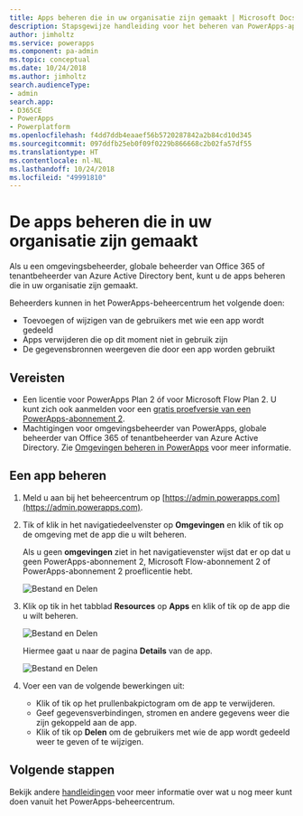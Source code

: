 ```yaml
---
title: Apps beheren die in uw organisatie zijn gemaakt | Microsoft Docs
description: Stapsgewijze handleiding voor het beheren van PowerApps-apps die in uw organisatie zijn gemaakt
author: jimholtz
ms.service: powerapps
ms.component: pa-admin
ms.topic: conceptual
ms.date: 10/24/2018
ms.author: jimholtz
search.audienceType:
- admin
search.app:
- D365CE
- PowerApps
- Powerplatform
ms.openlocfilehash: f4dd7ddb4eaaef56b5720287842a2b84cd10d345
ms.sourcegitcommit: 097ddfb25eb0f09f0229b866668c2b02fa57df55
ms.translationtype: HT
ms.contentlocale: nl-NL
ms.lasthandoff: 10/24/2018
ms.locfileid: "49991810"
---
```

# <a name="manage-apps-created-in-your-organization"></a>De apps beheren die in uw organisatie zijn gemaakt 
Als u een omgevingsbeheerder, globale beheerder van Office 365 of tenantbeheerder van Azure Active Directory bent, kunt u de apps beheren die in uw organisatie zijn gemaakt.

Beheerders kunnen in het PowerApps-beheercentrum het volgende doen:
* Toevoegen of wijzigen van de gebruikers met wie een app wordt gedeeld
* Apps verwijderen die op dit moment niet in gebruik zijn
* De gegevensbronnen weergeven die door een app worden gebruikt

## <a name="prerequisites"></a>Vereisten
* Een licentie voor PowerApps Plan 2 óf voor Microsoft Flow Plan 2. U kunt zich ook aanmelden voor een [gratis proefversie van een PowerApps-abonnement 2](https://web.powerapps.com/signup?redirect=marketing&email=).
* Machtigingen voor omgevingsbeheerder van PowerApps, globale beheerder van Office 365 of tenantbeheerder van Azure Active Directory. Zie [Omgevingen beheren in PowerApps](environments-administration.md) voor meer informatie.

## <a name="manage-an-app"></a>Een app beheren
1. Meld u aan bij het beheercentrum op [https://admin.powerapps.com](https://admin.powerapps.com).
2. Tik of klik in het navigatiedeelvenster op **Omgevingen** en klik of tik op de omgeving met de app die u wilt beheren.

    Als u geen **omgevingen** ziet in het navigatievenster wijst dat er op dat u geen PowerApps-abonnement 2, Microsoft Flow-abonnement 2 of PowerApps-abonnement 2 proeflicentie hebt.

    ![Bestand en Delen](./media/admin-manage-apps/environment.png)
3. Klik op tik in het tabblad **Resources** op **Apps** en klik of tik op de app die u wilt beheren.

   ![Bestand en Delen](./media/admin-manage-apps/resources.png)

    Hiermee gaat u naar de pagina **Details** van de app.

    ![Bestand en Delen](./media/admin-manage-apps/app-details.png)
4. Voer een van de volgende bewerkingen uit:

    * Klik of tik op het prullenbakpictogram om de app te verwijderen.
    * Geef gegevensverbindingen, stromen en andere gegevens weer die zijn gekoppeld aan de app.
    * Klik of tik op **Delen** om de gebruikers met wie de app wordt gedeeld weer te geven of te wijzigen.

## <a name="next-steps"></a>Volgende stappen
Bekijk andere [handleidingen](signup-for-powerapps-admin.md) voor meer informatie over wat u nog meer kunt doen vanuit het PowerApps-beheercentrum.
